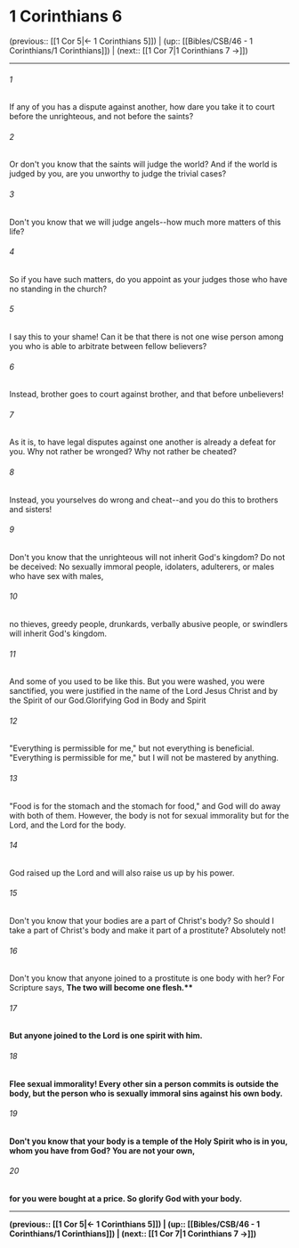 # 1 Corinthians 6

(previous:: [[1 Cor 5|← 1 Corinthians 5]]) | (up:: [[Bibles/CSB/46 - 1 Corinthians/1 Corinthians]]) | (next:: [[1 Cor 7|1 Corinthians 7 →]])

***


###### 1 
If any of you has a dispute against another, how dare you take it to court before the unrighteous, and not before the saints? 

###### 2 
Or don't you know that the saints will judge the world? And if the world is judged by you, are you unworthy to judge the trivial cases? 

###### 3 
Don't you know that we will judge angels--how much more matters of this life? 

###### 4 
So if you have such matters, do you appoint as your judges those who have no standing in the church? 

###### 5 
I say this to your shame! Can it be that there is not one wise person among you who is able to arbitrate between fellow believers? 

###### 6 
Instead, brother goes to court against brother, and that before unbelievers! 

###### 7 
As it is, to have legal disputes against one another is already a defeat for you. Why not rather be wronged? Why not rather be cheated? 

###### 8 
Instead, you yourselves do wrong and cheat--and you do this to brothers and sisters! 

###### 9 
Don't you know that the unrighteous will not inherit God's kingdom? Do not be deceived: No sexually immoral people, idolaters, adulterers, or males who have sex with males, 

###### 10 
no thieves, greedy people, drunkards, verbally abusive people, or swindlers will inherit God's kingdom. 

###### 11 
And some of you used to be like this. But you were washed, you were sanctified, you were justified in the name of the Lord Jesus Christ and by the Spirit of our God.Glorifying God in Body and Spirit 

###### 12 
"Everything is permissible for me," but not everything is beneficial. "Everything is permissible for me," but I will not be mastered by anything. 

###### 13 
"Food is for the stomach and the stomach for food," and God will do away with both of them. However, the body is not for sexual immorality but for the Lord, and the Lord for the body. 

###### 14 
God raised up the Lord and will also raise us up by his power. 

###### 15 
Don't you know that your bodies are a part of Christ's body? So should I take a part of Christ's body and make it part of a prostitute? Absolutely not! 

###### 16 
Don't you know that anyone joined to a prostitute is one body with her? For Scripture says, <b class="quote">The two will become one flesh.** 

###### 17 
But anyone joined to the Lord is one spirit with him. 

###### 18 
Flee sexual immorality! Every other sin a person commits is outside the body, but the person who is sexually immoral sins against his own body. 

###### 19 
Don't you know that your body is a temple of the Holy Spirit who is in you, whom you have from God? You are not your own, 

###### 20 
for you were bought at a price. So glorify God with your body.

***

(previous:: [[1 Cor 5|← 1 Corinthians 5]]) | (up:: [[Bibles/CSB/46 - 1 Corinthians/1 Corinthians]]) | (next:: [[1 Cor 7|1 Corinthians 7 →]])
